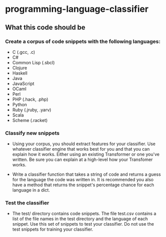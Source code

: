 # programming-language-classifier

## What this code should be

### Create a corpus of code snippets with the following languages:
- C (.gcc, .c)
- C#
- Common Lisp (.sbcl)
- Clojure
- Haskell
- Java
- JavaScript
- OCaml
- Perl
- PHP (.hack, .php)
- Python
- Ruby (.jruby, .yarv)
- Scala
- Scheme (.racket)

### Classify new snippets
- Using your corpus, you should extract features for your classifier. Use whatever classifier engine that works best for you and that you can explain how it works. Either using an existing Transformer or one you've written. Be sure you can explain at a high-level how your Transfomer works.

- Write a classifier function that takes a string of code and returns a guess for the language the code was written in. It is recommended you also have a method that returns the snippet's percentage chance for each language in a dict.

### Test the classifier
- The test/ directory contains code snippets. The file test.csv contains a list of the file names in the test directory and the language of each snippet. Use this set of snippets to test your classifier. Do not use the test snippets for training your classifier.
